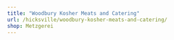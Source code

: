 ```yaml
---
title: "Woodbury Kosher Meats and Catering"
url: /hicksville/woodbury-kosher-meats-and-catering/
shop: Metzgerei
---
```


